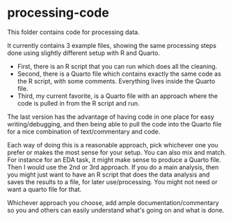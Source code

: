 # processing-code

This folder contains code for processing data.

It currently contains 3 example files, showing the same processing steps done using slightly different setup with R and Quarto.

* First, there is an R script that you can run which does all the cleaning.
* Second, there is a Quarto file which contains exactly the same code as the R script, with some comments. Everything lives inside the Quarto file.
* Third, my current favorite, is a Quarto file with an approach where the code is pulled in from the R script and run.

The last version has the advantage of having code in one place for easy writing/debugging, and then being able to pull the code into the Quarto file for a nice combination of text/commentary and code.

Each way of doing this is a reasonable approach, pick whichever one you prefer or makes the most sense for your setup. You can also mix and match. For instance for an EDA task, it might make sense to produce a Quarto file. Then I would use the 2nd or 3rd approach. If you do a main analysis, then you might just want to have an R script that does the data analysis and saves the results to a file, for later use/processing. You might not need or want a quarto file for that.

Whichever approach you choose, add ample documentation/commentary so you and others can easily understand what's going on and what is done.